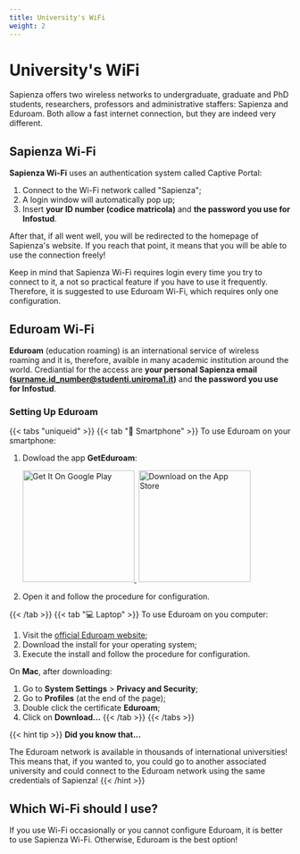 ```yaml
---
title: University's WiFi
weight: 2
---
```


# University's WiFi

Sapienza offers two wireless networks to undergraduate, graduate and PhD students, researchers, professors and administrative staffers: Sapienza and Eduroam. Both allow a fast internet connection, but they are indeed very different.

## Sapienza Wi-Fi
**Sapienza Wi-Fi** uses an authentication system called Captive Portal:
1. Connect to the Wi-Fi network called "Sapienza";
2. A login window will automatically pop up;
3. Insert **your ID number (codice matricola)** and **the password you use for Infostud**.

After that, if all went well, you will be redirected to the homepage of Sapienza's website. If you reach that point, it means that you will be able to use the connection freely!

Keep in mind that Sapienza Wi-Fi requires login every time you try to connect to it, a not so practical feature if you have to use it frequently. Therefore, it is suggested to use Eduroam Wi-Fi, which requires only one configuration.

## Eduroam Wi-Fi
**Eduroam** (education roaming) is an international service of wireless roaming and it is, therefore, avaible in many academic institution around the world.
Crediantial for the access are **your personal Sapienza email (surname.id_number@studenti.uniroma1.it)** and **the password you use for Infostud**.

### Setting Up Eduroam
{{< tabs "uniqueid" >}}
{{< tab "📱 Smartphone" >}}
To use Eduroam on your smartphone:
1. Dowload the app **GetEduroam**:
    <p><a href="https://play.google.com/store/apps/details?id=app.eduroam.geteduroam" target="_blank" rel="attachment noopener wp-att-35892"><img loading="lazy" decoding="async" src="https://i.imgur.com/lMuV9nw.png" alt="Get It On Google Play" width="200">&nbsp;</a> <a href="https://apps.apple.com/no/app/geteduroam/id1504076137" rel="attachment wp-att-35894"><img loading="lazy" decoding="async" src="https://i.imgur.com/EhmxDtk.png" alt="Download on the App Store" width="200"></a>
2. Open it and follow the procedure for configuration.

{{< /tab >}}
{{< tab "💻 Laptop" >}}
To use Eduroam on you computer:
1. Visit the [official Eduroam website](https://cat.eduroam.org);
2. Download the install for your operating system;
3. Execute the install and follow the procedure for configuration.

On **Mac**, after downloading:
1. Go to **System Settings** > **Privacy and Security**;
2. Go to **Profiles** (at the end of the page);
3. Double click the certificate **Eduroam**;
4. Click on **Download...**
{{< /tab >}}
{{< /tabs >}}

{{< hint tip >}}
<i class="fa-solid fa-lightbulb" style="color: #238636;"></i> **Did you know that...**

The Eduroam network is available in thousands of international universities! This means that, if you wanted to, you could go to another associated university and could connect to the Eduroam network using the same credentials of Sapienza!
{{< /hint >}}

## Which Wi-Fi should I use?
If you use Wi-Fi occasionally or you cannot configure Eduroam, it is better to use Sapienza Wi-Fi. Otherwise, Eduroam is the best option!
